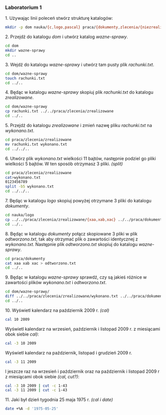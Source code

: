 ### Laboratorium 1

1\. Używając linii poleceń stwórz strukturę katalogów:

```sh
mkdir -p dom nauka/{c,logo,pascal} praca/{dokumenty,zlecenia/{niezrealizowane,zrealizowane}}
```

2\. Przejdź do katalogu *dom* i utwórz katalog *wazne-sprawy*.

```sh
cd dom
mkdir wazne-sprawy
cd ..
```

3\. Wejdź do katalogu *wazne-sprawy* i utwórz tam pusty plik *rachunki.txt*.

```sh
cd dom/wazne-sprawy
touch rachunki.txt
cd ../..
```

4\. Będąc w katalogu *wazne-sprawy* skopiuj plik *rachunki.txt* do katalogu *zrealizowane*.

```sh
cd dom/wazne-sprawy
cp rachunki.txt ../../praca/zlecenia/zrealizowane
cd ../..
```

5\. Przejdź do katalogu *zrealizowane* i zmień nazwę pliku *rachunki.txt* na *wykonano.txt*.

```sh
cd praca/zlecenia/zrealizowane
mv rachunki.txt wykonano.txt
cd ../../..
```

6\. Utwórz plik *wykonano.txt* wielkości 11 bajtów, następnie podziel go pliki wielkości 5 bajtów. W ten sposób otrzymasz 3 pliki. *(split)*

```sh
cd praca/zlecenia/zrealizowane
cat>wykonano.txt
0123456789
split -b5 wykonano.txt
cd ../../..
```

7\. Będąc w katalogu *logo* skopiuj powyżej otrzymane 3 pliki do katalogu *dokumenty*.

```sh
cd nauka/logo
cp ../../praca/zlecenia/zrealizowane/{xaa,xab,xac} ../../praca/dokumenty
cd ../..
```

8\. Będąc w katalogu *dokumenty* połącz skopiowane 3 pliki w plik *odtworzono.txt*, tak aby otrzymać plik o zawartości identycznej z *wykonano.txt*. Następnie plik *odtworzono.txt* skopiuj do katalogu *wazne-sprawy*.

```sh
cd praca/dokumenty
cat xaa xab xac > odtworzono.txt
cd ../..
```

9\. Będąc w katalogu *wazne-sprawy* sprawdź, czy są jakieś różnice w zawartości plików *wykonano.txt* i *odtworzono.txt*.

```sh
cd dom/wazne-sprawy/
diff ../../praca/zlecenia/zrealizowane/wykonano.txt ../../praca/dokumenty/odtworzono.txt
cd ../..
```

10\. Wyświetl kalendarz na październik 2009 r. *(cal)*

```sh
cal 10 2009
```
Wyświetl kalendarz na wrzesień, październik i listopad 2009 r. z miesiącami obok siebie *cal)*:

```sh
cal -3 10 2009
```

Wyświetl kalendarz na październik, listopad i grudzień 2009 r.

```sh
cal -3 11 2009
```
I jeszcze raz na wrzesień i październik oraz na październik i listopad 2009 r z miesiącami obok siebie *(cal, cut?)*:

```sh
cal -3 10 2009 | cut -c 1-43
cal -3 11 2009 | cut -c 1-43
```


11\. Jaki był dzień tygodnia 25 maja 1975 r. *(cal i date)*

```sh
date +%A -d '1975-05-25'
```



